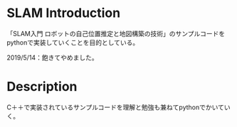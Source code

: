 # SLAM Introduction
「SLAM入門 ロボットの自己位置推定と地図構築の技術」のサンプルコードを
pythonで実装していくことを目的としている。

2019/5/14：飽きてやめました。

# Description
C＋＋で実装されているサンプルコードを理解と勉強も兼ねてpythonでかいていく。
